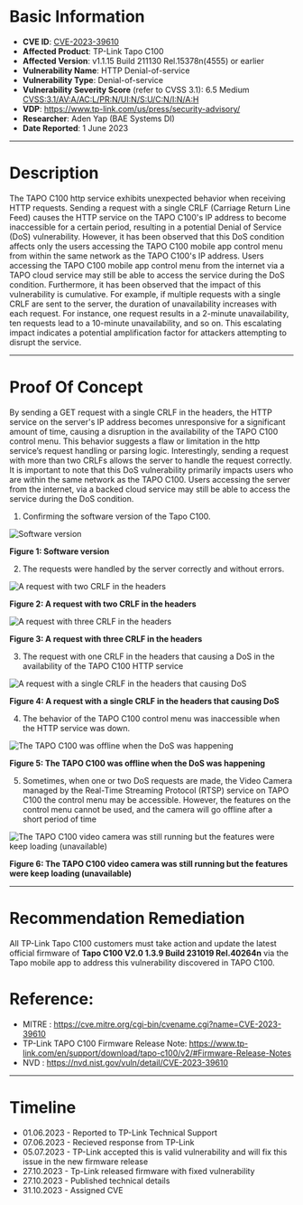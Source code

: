 # Basic Information
- **CVE ID**: [CVE-2023-39610](https://nvd.nist.gov/vuln/detail/CVE-2023-39610)
- **Affected Product**: TP-Link Tapo C100
- **Affected Version**: v1.1.15 Build 211130 Rel.15378n(4555) or earlier
- **Vulnerability Name**: HTTP Denial-of-service
- **Vulnerability Type**: Denial-of-service
- **Vulnerability Severity Score** (refer to CVSS 3.1): 6.5 Medium [CVSS:3.1/AV:A/AC:L/PR:N/UI:N/S:U/C:N/I:N/A:H](https://www.first.org/cvss/calculator/3.1#CVSS:3.1/AV:A/AC:L/PR:N/UI:N/S:U/C:N/I:N/A:H)
- **VDP**: https://www.tp-link.com/us/press/security-advisory/
- **Researcher**: Aden Yap (BAE Systems DI)
- **Date Reported**: 1 June 2023

------------------------------
# Description
The TAPO C100 http service exhibits unexpected behavior when receiving HTTP requests. Sending a request with a single CRLF (Carriage Return Line Feed) causes the HTTP service on the TAPO C100's IP address to become inaccessible for a certain period, resulting in a potential Denial of Service (DoS) vulnerability. However, it has been observed that this DoS condition affects only the users accessing the TAPO C100 mobile app control menu from within the same network as the TAPO C100's IP address. Users accessing the TAPO C100 mobile app control menu from the internet via a TAPO cloud service may still be able to access the service during the DoS condition.
Furthermore, it has been observed that the impact of this vulnerability is cumulative. For example, if multiple requests with a single CRLF are sent to the server, the duration of unavailability increases with each request. For instance, one request results in a 2-minute unavailability, ten requests lead to a 10-minute unavailability, and so on. This escalating impact indicates a potential amplification factor for attackers attempting to disrupt the service.

-----------------------------
# Proof Of Concept

By sending a GET request with a single CRLF in the headers, the HTTP service on the server's IP address becomes unresponsive for a significant amount of time, causing a disruption in the availability of the TAPO C100 control menu. This behavior suggests a flaw or limitation in the http service’s request handling or parsing logic. Interestingly, sending a request with more than two CRLFs allows the server to handle the request correctly.
It is important to note that this DoS vulnerability primarily impacts users who are within the same network as the TAPO C100. Users accessing the server from the internet, via a backed cloud service may still be able to access the service during the DoS condition.

1.	Confirming the software version of the Tapo C100.

![Software version](img/1.png)

**Figure 1: Software version**

2.	The requests were handled by the server correctly and without errors.

![A request with two CRLF in the headers](img/2.png)

**Figure 2: A request with two CRLF in the headers**

![A request with three CRLF in the headers](img/3.png)

**Figure 3: A request with three CRLF in the headers**

3.	The request with one CRLF in the headers that causing a DoS in the availability of the TAPO C100 HTTP service
   
![A request with a single CRLF in the headers that causing DoS](img/4.png)

**Figure 4: A request with a single CRLF in the headers that causing DoS**

4.	The behavior of the TAPO C100 control menu was inaccessible when the HTTP service was down.

![The TAPO C100 was offline when the DoS was happening](img/5.png)

**Figure 5: The TAPO C100 was offline when the DoS was happening**

5.	Sometimes, when one or two DoS requests are made, the Video Camera managed by the Real-Time Streaming Protocol (RTSP) service on TAPO C100 the control menu may be accessible. However, the features on the control menu cannot be used, and the camera will go offline after a short period of time

![The TAPO C100 video camera was still running but the features were keep loading (unavailable)](img/6.png)

**Figure 6: The TAPO C100 video camera was still running but the features were keep loading (unavailable)**

----------------------------
# Recommendation Remediation

All TP-Link Tapo C100 customers must take action and update the latest official firmware of **Tapo C100 V2.0 1.3.9 Build 231019 Rel.40264n** via the Tapo mobile app to address this vulnerability discovered in TAPO C100.

# Reference:
- MITRE : https://cve.mitre.org/cgi-bin/cvename.cgi?name=CVE-2023-39610
- TP-Link TAPO C100 Firmware Release Note: https://www.tp-link.com/en/support/download/tapo-c100/v2/#Firmware-Release-Notes
- NVD : https://nvd.nist.gov/vuln/detail/CVE-2023-39610

---------------------------
# Timeline
- 01.06.2023 - Reported to TP-Link Technical Support
- 07.06.2023 - Recieved response from TP-Link
- 05.07.2023 - TP-Link accepted this is valid vulnerability and will fix this issue in the new firmware release
- 27.10.2023 - Tp-Link released firmware with fixed vulnerability
- 27.10.2023 - Published technical details
- 31.10.2023 - Assigned CVE

